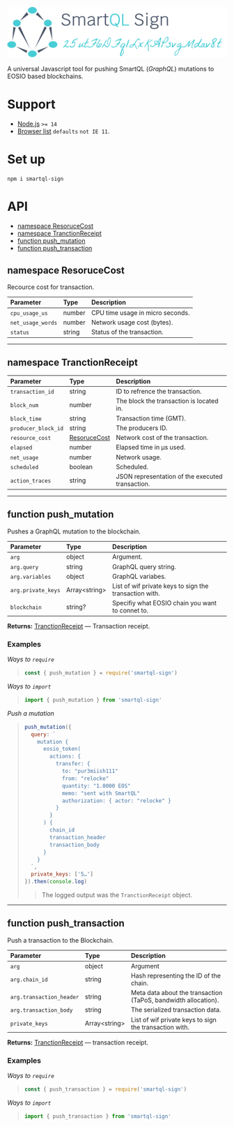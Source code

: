 ![img](https://raw.githubusercontent.com/relocke/smartql-sign/master/logo.svg)

A universal Javascript tool for pushing SmartQL (_GraphQL_) mutations to EOSIO based blockchains.


# Support

- [Node.js](https://nodejs.org/en/) `>= 14`
- [Browser list](https://github.com/browserslist/browserslist) `defaults` `not IE 11`.

# Set up

```shell
npm i smartql-sign
```

# API

- [namespace ResoruceCost](#namespace-resorucecost)
- [namespace TranctionReceipt](#namespace-tranctionreceipt)
- [function push_mutation](#function-push_mutation)
- [function push_transaction](#function-push_transaction)

## namespace ResoruceCost

Recource cost for transaction.

| Parameter         | Type   | Description                      |
| :---------------- | :----- | :------------------------------- |
| `cpu_usage_us`    | number | CPU time usage in micro seconds. |
| `net_usage_words` | number | Network usage cost (bytes).      |
| `status`          | string | Status of the transaction.       |

---

## namespace TranctionReceipt

| Parameter | Type | Description |
| :-- | :-- | :-- |
| `transaction_id` | string | ID to refrence the transaction. |
| `block_num` | number | The block the transaction is located in. |
| `block_time` | string | Transaction time (GMT). |
| `producer_block_id` | string | The producers ID. |
| `resource_cost` | [ResoruceCost](#namespace-resorucecost) | Network cost of the transaction. |
| `elapsed` | number | Elapsed time in µs used. |
| `net_usage` | number | Network usage. |
| `scheduled` | boolean | Scheduled. |
| `action_traces` | string | JSON representation of the executed transaction. |

---

## function push_mutation

Pushes a GraphQL mutation to the blockchain.

| Parameter | Type | Description |
| :-- | :-- | :-- |
| `arg` | object | Argument. |
| `arg.query` | string | GraphQL query string. |
| `arg.variables` | object | GraphQL variabes. |
| `arg.private_keys` | Array\<string> | List of wif private keys to sign the transaction with. |
| `blockchain` | string? | Specifiy what EOSIO chain you want to connet to. |

**Returns:** [TranctionReceipt](#namespace-tranctionreceipt) — Transaction receipt.

### Examples

_Ways to `require`_

> ```js
> const { push_mutation } = require('smartql-sign')
> ```

_Ways to `import`_

> ```js
> import { push_mutation } from 'smartql-sign'
> ```

_Push a mutation_

> ```js
> push_mutation({
>   query: `
>     mutation {
>       eosio_token(
>         actions: {
>           transfer: {
>             to: "pur3miish111"
>             from: "relocke"
>             quantity: "1.0000 EOS"
>             memo: "sent with SmartQL"
>             authorization: { actor: "relocke" }
>           }
>         }
>       ) {
>         chain_id
>         transaction_header
>         transaction_body
>       }
>     }
>   `,
>   private_keys: ['5…']
> }).then(console.log)
> ```
>
> > The logged output was the `TranctionReceipt` object.

---

## function push_transaction

Push a transaction to the Blockchain.

| Parameter | Type | Description |
| :-- | :-- | :-- |
| `arg` | object | Argument |
| `arg.chain_id` | string | Hash representing the ID of the chain. |
| `arg.transaction_header` | string | Meta data about the transaction (TaPoS, bandwidth allocation). |
| `arg.transaction_body` | string | The serialized transaction data. |
| `private_keys` | Array\<string> | List of wif private keys to sign the transaction with. |

**Returns:** [TranctionReceipt](#namespace-tranctionreceipt) — transaction receipt.

### Examples

_Ways to `require`_

> ```js
> const { push_transaction } = require('smartql-sign')
> ```

_Ways to `import`_

> ```js
> import { push_transaction } from 'smartql-sign'
> ```
